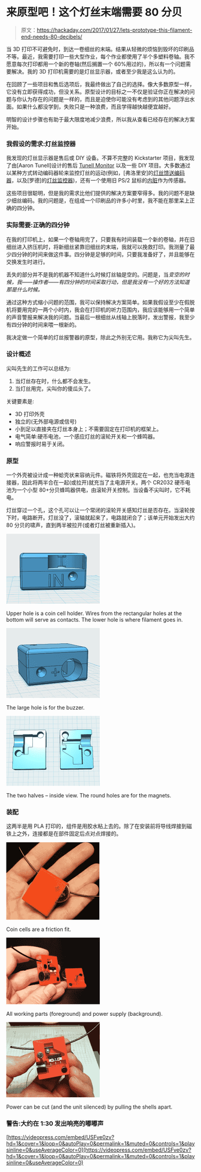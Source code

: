 # 来原型吧！这个灯丝末端需要 80 分贝

> 原文：<https://hackaday.com/2017/01/27/lets-prototype-this-filament-end-needs-80-decibels/>

当 3D 打印不可避免时，到达一卷细丝的末端。结果从轻微的烦恼到毁坏的印刷品不等。最近，我需要打印一些大型作业，每个作业都使用了半个多塑料卷轴。我不愿意每次打印都用一个新的卷轴(然后搁置一个 60%用过的)，所以有一个问题需要解决。我的 3D 打印机需要的是灯丝显示器，或者至少我是这么认为的。

在回顾了一些项目和售后选项后，我最终做出了自己的选择。像大多数原型一样，它没有立即获得成功，但没关系。原型设计的目标之一不仅是验证你正在解决的问题与你认为存在的问题是一样的，而且是迫使你可能没有考虑到的其他问题浮出水面。如果什么都没学到，失败只是一种浪费，而且学得越快越便宜越好。

明智的设计步骤也有助于最大限度地减少浪费，所以我从查看已经存在的解决方案开始。

### 我假设的需求:灯丝监控器

我发现的灯丝显示器是售后或 DIY 设备。不算不完整的 Kickstarter 项目，我发现了由[Aaron Tunell]设计的售后 [Tunell Monitor](http://tunell.us/) 以及一些 DIY 项目。大多数通过以某种方式转动编码器轮来监控灯丝的运动(例如，[弗洛里安]的[灯丝馈送编码器](http://hackaday.com/2015/06/16/prevent-failed-prints-with-a-filament-speed-sensor/)，以及[罗德]的[灯丝监控器](http://www.thingiverse.com/thing:57447))，还有一个使用旧 PS/2 鼠标的[内脏](http://hackaday.com/2016/12/08/this-old-mouse-keeps-track-of-filament-usage/)作为传感器。

这些项目很聪明，但是我的需求比他们提供的解决方案要窄得多。我的问题不是缺少细丝编码。我的问题是，在组成一个印刷品的许多小时里，我不能在那里呆上正确的四分钟。

### 实际需要:正确的四分钟

在我的打印机上，如果一个卷轴用完了，只要我有时间装载一个新的卷轴，并在旧细丝进入挤压机时，将新细丝紧靠旧细丝的末端，我就可以挽救打印。我测量了最少四分钟的时间来做这件事。四分钟是足够的时间，只要我准备好了，并且能够在交换发生时进行。

丢失的部分并不是我的机器不知道什么时候灯丝轴是空的。问题是，当*变空的时候，我——操作者——有四分钟的时间采取行动，但是我没有一个好的方法知道那是什么时候。*

通过这种方式缩小问题的范围，我可以保持解决方案简单。如果我假设至少在假脱机将要用完的一两个小时内，我会在打印机的听力范围内，我应该能够用一个简单的声音警报来解决我的问题。当最后一根细丝从线轴上脱落时，发出警报，我至少有四分钟的时间来喂一根新的。

我决定做一个简单的灯丝报警器的原型，除此之外别无它用。我称它为尖叫先生。

### 设计概述

尖叫先生的工作可以总结为:

1.  当灯丝存在时，什么都不会发生。
2.  当灯丝用完，尖叫你的傻瓜头了。

关键要素是:

*   3D 打印外壳
*   独立的(无外部电源或信号)
*   小到足以直接夹在灯丝本身上；不需要固定在打印机的框架上。
*   电气简单:硬币电池，一个感应灯丝的滚轮开关和一个蜂鸣器。
*   响应警报时易于关闭。

### 原型

一个外壳被设计成一种蛤壳状来容纳元件。磁铁将外壳固定在一起，也充当电源连接器，因此将两半合在一起(或拉开)就充当了主电源开关。两个 CR2032 硬币电池为一个小型 80+分贝蜂鸣器供电，由滚轮开关控制。当设备不尖叫时，它不耗电。

灯丝穿过一个孔，这个孔可以让一个常闭的滚轮开关感知灯丝是否存在。当滚轮按下时，电路断开。灯丝没了，滚轴就起来了，电路就闭合了；该单元开始发出大约 80 分贝的啸声，直到两半被拉开(或者灯丝被重新插入)。

[![](img/df28b80a539b5030e046027dbc8ee3cf.png)](https://hackaday.com/wp-content/uploads/2016/12/screenshot-2016-12-11-21-50-09.png)

Upper hole is a coin cell holder. Wires from the rectangular holes at the bottom will serve as contacts. The lower hole is where filament goes in.

[![](img/7b8e65695ce5fd810f9f73ebfd80b8c7.png)](https://hackaday.com/wp-content/uploads/2016/12/screenshot-2016-12-11-21-50-03.png)

The large hole is for the buzzer.

[![](img/75fdcd6e27e12fbdec0d831bd24f33d1.png)](https://hackaday.com/wp-content/uploads/2016/12/screenshot-2016-12-11-21-48-36.png)

The two halves – inside view. The round holes are for the magnets.

### 装配

这两半是用 PLA 打印的，组件是用胶水粘上去的。除了在安装前将导线焊接到磁铁上之外，连接都是在部件固定后点对点焊接的。

[![](img/6f6a9a2bf7f4da5c7391cfeb0cdbbc30.png)](https://hackaday.com/wp-content/uploads/2016/12/mister-screamer-outside-e1484936086467.jpg)

Coin cells are a friction fit.

[![](img/1c19219c6f47a0ac2dd563bc21011908.png)](https://hackaday.com/wp-content/uploads/2016/12/mister-screamer-insides.jpg)

All working parts (foreground) and power supply (background).

[![](img/3d62316b0c16b728a7bc00ee01e7ebca.png)](https://hackaday.com/wp-content/uploads/2016/12/mister-screamer-internal.jpg)

Power can be cut (and the unit silenced) by pulling the shells apart.

### **警告:大约在 1:30** 发出响亮的嘟嘟声

[https://videopress.com/embed/USFve0zv?hd=1&cover=1&loop=0&autoPlay=0&permalink=1&muted=0&controls=1&playsinline=0&useAverageColor=0](https://videopress.com/embed/USFve0zv?hd=1&cover=1&loop=0&autoPlay=0&permalink=1&muted=0&controls=1&playsinline=0&useAverageColor=0)